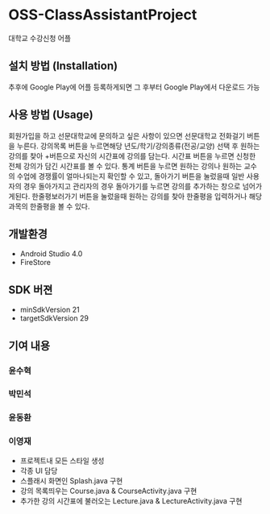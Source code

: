 # OSS-ClassAssistantProject
대학교 수강신청 어플

## 설치 방법 (Installation)
추후에 Google Play에 어플 등록하게되면 그 후부터 Google Play에서 다운로드 가능

## 사용 방법 (Usage)
회원가입을 하고 선문대학교에 문의하고 싶은 사항이 있으면 선문대학교 전화걸기 버튼을 누른다.
강의목록 버튼을 누르면해당 년도/학기/강의종류(전공/교양) 선택 후 원하는 강의를 찾아 +버튼으로 자신의 시간표에 강의를 담는다.
시간표 버튼을 누르면 신청한 전체 강의가 담긴 시간표를 볼 수 있다.
통계 버튼을 누르면 원하는 강의나 원하는 교수의 수업에 경쟁률이 얼마나되는지 확인할 수 있고,
돌아가기 버튼을 눌렀을때 일반 사용자의 경우 돌아가지고 관리자의 경우 돌아가기를 누르면 강의를 추가하는 창으로 넘어가게된다.
한줄평보러가기 버튼을 눌렀을때 원하는 강의를 찾아 한줄평을 입력하거나 해당 과목의 한줄평을 볼 수 있다.

## 개발환경
 - Android Studio 4.0
 - FireStore

## SDK 버젼
 - minSdkVersion 21
 - targetSdkVersion 29

## 기여 내용
### 윤수혁


### 박민석


### 윤동환


### 이영재
- 프로젝트내 모든 스타일 생성
- 각종 UI 담당
- 스플래시 화면인 Splash.java 구현
- 강의 목록띄우는 Course.java & CourseActivity.java 구현
- 추가한 강의 시간표에 불러오는 Lecture.java & LectureActivity.java 구현
